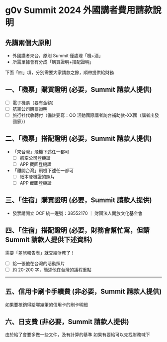 # g0v Summit 2024 外國講者費用請款說明

## 先講兩個大原則
- 外國講者來台，原則 Summit 僅處理「機+酒」
- 所需單據會有分成「購買證明+搭配證明」

下面「四」項，分別需要大家請款之餘，順帶提供給財務

## 一、「機票」購買證明 (必要，Summit 請款人提供)
- [ ] 電子機票（要有金額）
- [ ] 航空公司購票證明
- [ ] 旅行社代收轉付（備註要寫：OO 活動國際講者訪台補助款-XX國（講者出發國家））
## 二、「機票」搭配證明 (必要，Summit 請款人提供)
- 「來台灣」飛機下述任一都可
    - [ ] 航空公司登機證
    - [ ] APP 截圖登機證
- 「離開台灣」飛機下述任一都可
    - [ ] 紙本登機證的照片
    - [ ] APP  截圖登機證

## 三、「住宿」購買證明 (必要，Summit 請款人提供)
- 發票請開立 OCF 統一邊號：38552170 ｜ 財團法人開放文化基金會

## 四、「住宿」搭配證明  (必要，財務會幫忙寫，但請 Summit 請款人提供下述資料)
需要「差旅報告表」就交給財務了！
- [ ] 給一張他在台灣的活動照片
- [ ] 約 20-200 字，簡述他在台灣的議程重點

---
## 五、信用卡刷卡手續費 (非必要，Summit 請款人提供)
如果要核銷得給哪幾筆的信用卡的刷卡明細 

## 六、日支費 (非必要，Summit 請款人提供)
由於給了會要多做一些文件，及有計算的基準
如果有要給可以先找財務喊下